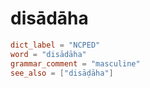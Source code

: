 # disādāha

``` toml
dict_label = "NCPED"
word = "disādāha"
grammar_comment = "masculine"
see_also = ["disāḍāha"]
```

